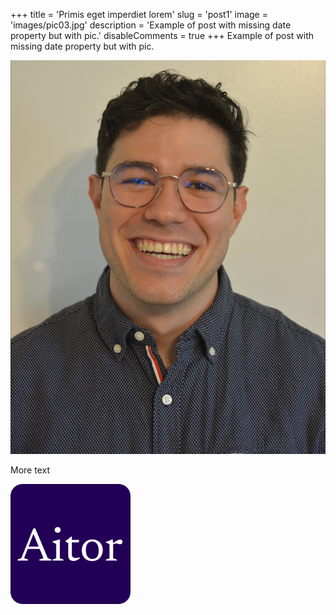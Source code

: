 +++
title = 'Primis eget imperdiet lorem'
slug = 'post1'
image = 'images/pic03.jpg'
description = 'Example of post with missing date property but with pic.'
disableComments = true
+++
Example of post with missing date property but with pic.

![img](/images/profile.jpeg)

More text

![img](/images/favicon.png)
